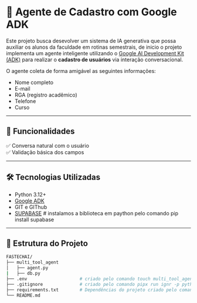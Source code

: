 # 🤖 Agente de Cadastro com Google ADK

Este projeto busca desevolver um sistema de IA generativa que possa auxiliar os alunos da faculdade em rotinas semestrais, de inicio o projeto implementa um agente inteligente utilizando o [Google AI Development Kit (ADK)](https://google.github.io/adk-docs/get-started/quickstart/) para realizar o **cadastro de usuários** via interação conversacional.

O agente coleta de forma amigável as seguintes informações:

- Nome completo
- E-mail
- RGA (registro acadêmico)
- Telefone
- Curso



---

## 🚀 Funcionalidades

✅ Conversa natural com o usuário  
✅ Validação básica dos campos  

---

## 🛠️ Tecnologias Utilizadas

- Python 3.12+
- [Google ADK](https://google.github.io/adk-docs/)
- GIT e GIThub
- [SUPABASE](https://supabase.com/) # instalamos a biblioteca em paython pelo comando pip install supabase

---

## 📁 Estrutura do Projeto

```bash
FASTECHAI/
├── multi_tool_agent
│   ├── agent.py         
|   ├── db.py   
├── .env                    # criado pelo comando touch multi_tool_agent/.env
├── .gitignore              # criado pelo comando pipx run ignr -p python > .gitignore
├── requirements.txt        # Dependências do projeto criado pelo comando pip freeze > requirements.txt
└── README.md
